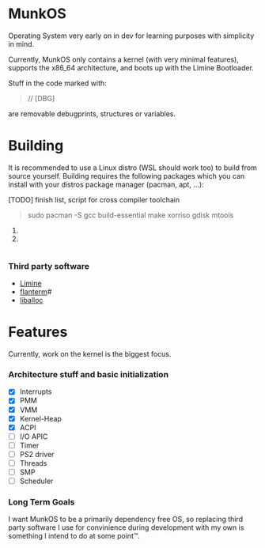 # MunkOS

Operating System very early on in dev for learning purposes with simplicity in mind.

Currently, MunkOS only contains a kernel (with very minimal features), supports the x86_64 architecture, and boots up with the Limine Bootloader.

Stuff in the code marked with:

> // [DBG]

are removable debugprints, structures or variables.



# Building

It is recommended to use a Linux distro (WSL should work too) to build from source yourself. Building requires the following packages which you can install with your distros package manager (pacman, apt, ...):

[TODO] finish list, script for cross compiler toolchain
> sudo pacman -S gcc build-essential make xorriso gdisk mtools

1) 
2) 
```sh
```

### Third party software

- [Limine](https://www.github.com/limine-bootloader/limine)
- [flanterm](https://github.com/mintsuki/flanterm)#
- [liballoc](https://github.com/blanham/liballoc)

# Features

Currently, work on the kernel is the biggest focus.

### Architecture stuff and basic initialization

- [x] Interrupts
- [x] PMM
- [x] VMM
- [x] Kernel-Heap
- [x] ACPI
- [ ] I/O APIC
- [ ] Timer
- [ ] PS2 driver
- [ ] Threads
- [ ] SMP
- [ ] Scheduler

### Long Term Goals

I want MunkOS to be a primarily dependency free OS, so replacing third party software I use for convinience during development with my own is something I intend to do at some point™.